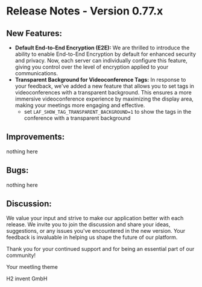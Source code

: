 # Release Notes - Version 0.77.x 

## New Features:
- **Default End-to-End Encryption (E2E):** We are thrilled to introduce the ability to enable End-to-End Encryption by default for enhanced security and privacy. Now, each server can individually configure this feature, giving you control over the level of encryption applied to your communications.
- **Transparent Background for Videoconference Tags:** In response to your feedback, we've added a new feature that allows you to set tags in videoconferences with a transparent background. This ensures a more immersive videoconference experience by maximizing the display area, making your meetings more engaging and effective.
    - set `LAF_SHOW_TAG_TRANSPARENT_BACKGROUND=1` to show the tags in the conference with a transparent background
## Improvements:
nothing here
## Bugs:
nothing here
## Discussion:
We value your input and strive to make our application better with each release. We invite you to join the discussion and share your ideas, suggestions, or any issues you've encountered in the new version. Your feedback is invaluable in helping us shape the future of our platform.

Thank you for your continued support and for being an essential part of our community!

Your meetling theme

H2 invent GmbH
